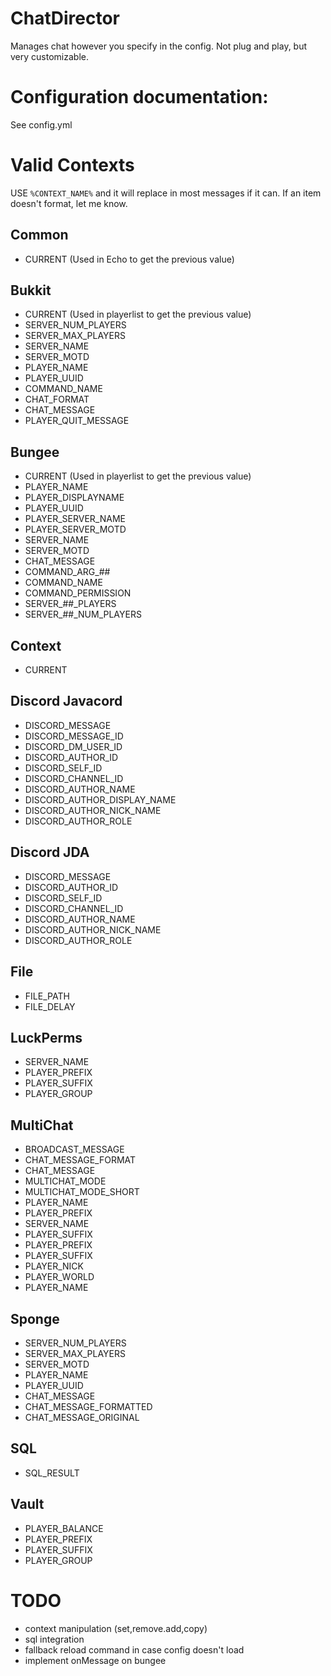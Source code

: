 # ChatDirector

Manages chat however you specify in the config. Not plug and play, but very customizable.

# Configuration documentation:
See config.yml

# Valid Contexts
USE `%CONTEXT_NAME%` and it will replace in most messages if it can. If an item doesn't format, let me know.
## Common
- CURRENT (Used in Echo to get the previous value)
## Bukkit
- CURRENT (Used in playerlist to get the previous value)
- SERVER_NUM_PLAYERS
- SERVER_MAX_PLAYERS
- SERVER_NAME
- SERVER_MOTD
- PLAYER_NAME
- PLAYER_UUID
- COMMAND_NAME
- CHAT_FORMAT
- CHAT_MESSAGE
- PLAYER_QUIT_MESSAGE
## Bungee
- CURRENT (Used in playerlist to get the previous value)
- PLAYER_NAME
- PLAYER_DISPLAYNAME
- PLAYER_UUID
- PLAYER_SERVER_NAME
- PLAYER_SERVER_MOTD
- SERVER_NAME
- SERVER_MOTD
- CHAT_MESSAGE
- COMMAND_ARG_##
- COMMAND_NAME
- COMMAND_PERMISSION
- SERVER_##_PLAYERS
- SERVER_##_NUM_PLAYERS
## Context
- CURRENT
## Discord Javacord
- DISCORD_MESSAGE
- DISCORD_MESSAGE_ID
- DISCORD_DM_USER_ID
- DISCORD_AUTHOR_ID
- DISCORD_SELF_ID
- DISCORD_CHANNEL_ID
- DISCORD_AUTHOR_NAME
- DISCORD_AUTHOR_DISPLAY_NAME
- DISCORD_AUTHOR_NICK_NAME
- DISCORD_AUTHOR_ROLE
## Discord JDA
- DISCORD_MESSAGE
- DISCORD_AUTHOR_ID
- DISCORD_SELF_ID
- DISCORD_CHANNEL_ID
- DISCORD_AUTHOR_NAME
- DISCORD_AUTHOR_NICK_NAME
- DISCORD_AUTHOR_ROLE
## File
- FILE_PATH
- FILE_DELAY
## LuckPerms
- SERVER_NAME
- PLAYER_PREFIX
- PLAYER_SUFFIX
- PLAYER_GROUP
## MultiChat
- BROADCAST_MESSAGE
- CHAT_MESSAGE_FORMAT
- CHAT_MESSAGE
- MULTICHAT_MODE
- MULTICHAT_MODE_SHORT
- PLAYER_NAME
- PLAYER_PREFIX
- SERVER_NAME
- PLAYER_SUFFIX
- PLAYER_PREFIX
- PLAYER_SUFFIX
- PLAYER_NICK
- PLAYER_WORLD
- PLAYER_NAME
## Sponge
- SERVER_NUM_PLAYERS
- SERVER_MAX_PLAYERS
- SERVER_MOTD
- PLAYER_NAME
- PLAYER_UUID
- CHAT_MESSAGE
- CHAT_MESSAGE_FORMATTED
- CHAT_MESSAGE_ORIGINAL
## SQL
- SQL_RESULT
## Vault
- PLAYER_BALANCE
- PLAYER_PREFIX
- PLAYER_SUFFIX
- PLAYER_GROUP

# TODO
- context manipulation (set,remove.add,copy)
- sql integration
- fallback reload command in case config doesn't load
- implement onMessage on bungee